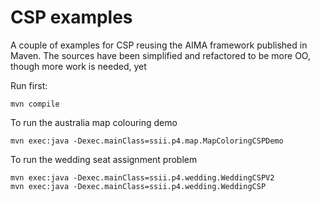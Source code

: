 # CSP examples

A couple of examples for CSP reusing the AIMA framework published in Maven. The sources have been simplified and refactored to be more OO, though more work is needed, yet


Run first:  

	mvn compile

To run the australia map colouring demo
	
	mvn exec:java -Dexec.mainClass=ssii.p4.map.MapColoringCSPDemo
	
To run the wedding seat assignment problem

	mvn exec:java -Dexec.mainClass=ssii.p4.wedding.WeddingCSPV2
	mvn exec:java -Dexec.mainClass=ssii.p4.wedding.WeddingCSP
	

